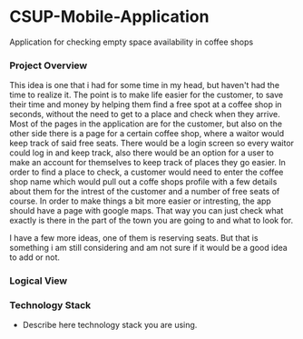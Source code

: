 # CSUP-Mobile-Application

Application for checking empty space availability in coffee shops

### Project Overview


This idea is one that i had for some time in my head, but haven't had the time to realize it.
The point is to make life easier for the customer, to save their time and money by helping them find a free spot at a coffee shop in seconds, without the need to get to a place and check when they arrive.
Most of the pages in the application are for the customer, but also on the other side there is a page for a certain coffee shop, where a waitor would keep track of said free seats.
There would be a login screen so every waitor could log in and keep track, also there would be an option for a user to make an account for themselves to keep track of places they go easier.
In order to find a place to check, a customer would need to enter the coffee shop name which would pull out a coffe shops profile with a few details about them for the intrest of the customer and a number of free seats of course.
In order to make things a bit more easier or intresting, the app should have a page with google maps. That way you can just check what exactly is there in the part of the town you are going to and what to look for.

I have a few more ideas, one of them is reserving seats. But that is something i am still considering and am not sure if it would be a good idea to add or not.


### Logical View




### Technology Stack

* Describe here technology stack you are using.
